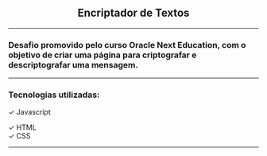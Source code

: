 <div align="center">
<h2>Encriptador de Textos </h2>
</div>
<hr>
<h3>Desafio promovido pelo curso Oracle Next Education, com o objetivo de criar uma página para criptografar e descriptografar uma mensagem. </h3>
<hr>
<h3>Tecnologias utilizadas: </h3>
&#10003; Javascript <p>
&#10003; HTML <br>
&#10003; CSS

<hr>
